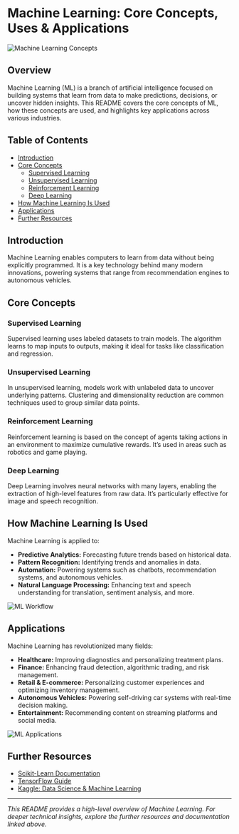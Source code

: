 # Machine Learning: Core Concepts, Uses & Applications

![Machine Learning Concepts](https://via.placeholder.com/600x300?text=Machine+Learning+Concepts)

## Overview

Machine Learning (ML) is a branch of artificial intelligence focused on building systems that learn from data to make predictions, decisions, or uncover hidden insights. This README covers the core concepts of ML, how these concepts are used, and highlights key applications across various industries.

## Table of Contents

- [Introduction](#introduction)
- [Core Concepts](#core-concepts)
  - [Supervised Learning](#supervised-learning)
  - [Unsupervised Learning](#unsupervised-learning)
  - [Reinforcement Learning](#reinforcement-learning)
  - [Deep Learning](#deep-learning)
- [How Machine Learning Is Used](#how-machine-learning-is-used)
- [Applications](#applications)
- [Further Resources](#further-resources)

## Introduction

Machine Learning enables computers to learn from data without being explicitly programmed. It is a key technology behind many modern innovations, powering systems that range from recommendation engines to autonomous vehicles.

## Core Concepts

### Supervised Learning
Supervised learning uses labeled datasets to train models. The algorithm learns to map inputs to outputs, making it ideal for tasks like classification and regression.

### Unsupervised Learning
In unsupervised learning, models work with unlabeled data to uncover underlying patterns. Clustering and dimensionality reduction are common techniques used to group similar data points.

### Reinforcement Learning
Reinforcement learning is based on the concept of agents taking actions in an environment to maximize cumulative rewards. It’s used in areas such as robotics and game playing.

### Deep Learning
Deep Learning involves neural networks with many layers, enabling the extraction of high-level features from raw data. It’s particularly effective for image and speech recognition.

## How Machine Learning Is Used

Machine Learning is applied to:
- **Predictive Analytics:** Forecasting future trends based on historical data.
- **Pattern Recognition:** Identifying trends and anomalies in data.
- **Automation:** Powering systems such as chatbots, recommendation systems, and autonomous vehicles.
- **Natural Language Processing:** Enhancing text and speech understanding for translation, sentiment analysis, and more.

![ML Workflow](https://via.placeholder.com/600x300?text=ML+Workflow)

## Applications

Machine Learning has revolutionized many fields:

- **Healthcare:** Improving diagnostics and personalizing treatment plans.
- **Finance:** Enhancing fraud detection, algorithmic trading, and risk management.
- **Retail & E-commerce:** Personalizing customer experiences and optimizing inventory management.
- **Autonomous Vehicles:** Powering self-driving car systems with real-time decision making.
- **Entertainment:** Recommending content on streaming platforms and social media.

![ML Applications](https://via.placeholder.com/600x300?text=ML+Applications)

## Further Resources

- [Scikit-Learn Documentation](https://scikit-learn.org/stable/)
- [TensorFlow Guide](https://www.tensorflow.org/guide)
- [Kaggle: Data Science & Machine Learning](https://www.kaggle.com/)

---

*This README provides a high-level overview of Machine Learning. For deeper technical insights, explore the further resources and documentation linked above.*
